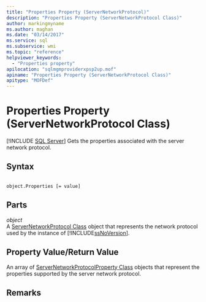 ```yaml
---
title: "Properties Property (ServerNetworkProtocol)"
description: "Properties Property (ServerNetworkProtocol Class)"
author: markingmyname
ms.author: maghan
ms.date: "03/14/2017"
ms.service: sql
ms.subservice: wmi
ms.topic: "reference"
helpviewer_keywords:
  - "Properties property"
apilocation: "sqlmgmproviderxpsp2up.mof"
apiname: "Properties Property (ServerNetworkProtocol Class)"
apitype: "MOFDef"
---
```

# Properties Property (ServerNetworkProtocol Class)
[!INCLUDE [SQL Server](../../../includes/applies-to-version/sqlserver.md)]
  Gets the properties associated with the server network protocol.  
  
## Syntax  
  
```  
  
object.Properties [= value]  
```  
  
## Parts  
 *object*  
 A [ServerNetworkProtocol Class](../../../relational-databases/wmi-provider-configuration-classes/servernetworkprotocol-class/servernetworkprotocol-class.md) object that represents the network protocol used by the instance of [!INCLUDE[ssNoVersion](../../../includes/ssnoversion-md.md)].  
  
## Property Value/Return Value  
 An array of [ServerNetworkProtocolProperty Class](../../../relational-databases/wmi-provider-configuration-classes/servernetworkprotocolproperty-class/servernetworkprotocolproperty-class.md) objects that represent the properties supported by the server network protocol.  
  
## Remarks  
  
